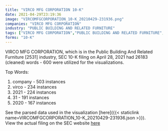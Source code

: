 ```yaml
---
title: "VIRCO MFG CORPORATION 10-K"
date: 2021-04-29T23:19:36
image: "VIRCOMFGCORPORATION_10-K_20210429-231936.png"
companies: "VIRCO MFG CORPORATION"
industry: "PUBLIC BUILDING AND RELATED FURNITURE"
tags: ["VIRCO MFG CORPORATION","PUBLIC BUILDING AND RELATED FURNITURE","04-28-2021","10-K"]
forms: "10-K"
---
```

VIRCO MFG CORPORATION, which is in the Public Building And Related Furniture [2531] industry, SEC 10-K filing on April 28, 2021 had 26183 (cleaned) words - 600 were utilized for the visualizations.

Top Words:
1. company - 503 instances
2. virco - 234 instances
3. 2021 - 224 instances
4. 31 - 191 instances
5. 2020 - 167 instances


See the parsed data used in the visualization [here]({{< staticlink name=VIRCOMFGCORPORATION_10-K_20210429-231936.json >}}).  
View the actual filing on the SEC website [here](https://www.sec.gov/Archives/edgar/data/751365/0001628280-21-007933.txt)